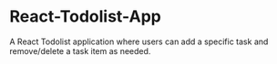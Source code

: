 # React-Todolist-App
A React Todolist application where users can add a specific task and remove/delete a task item as needed.  
